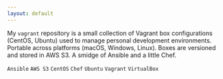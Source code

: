 ```yaml
---
layout: default
---
```


My `vagrant` repository is a small collection of Vagrant box configurations (CentOS, Ubuntu) used to manage personal development environments. Portable across platforms (macOS, Windows, Linux). Boxes are versioned and stored in AWS S3. A smidge of Ansible and a little Chef.

`Ansible` `AWS S3` `CentOS` `Chef` `Ubuntu` `Vagrant` `VirtualBox`